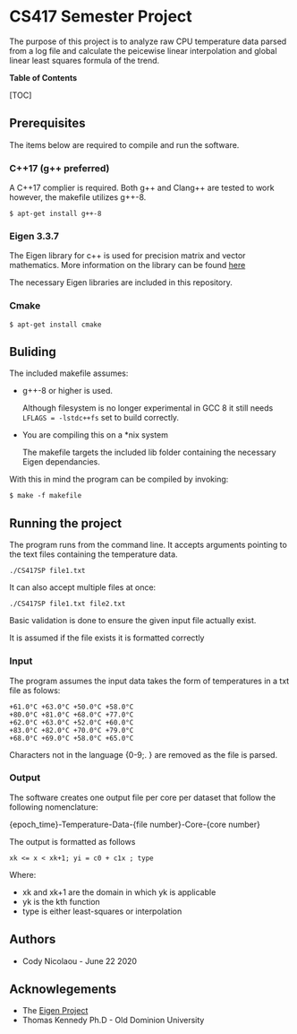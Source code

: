 
# CS417 Semester Project

The purpose of this project is to analyze raw CPU temperature data parsed from a log file and calculate the peicewise linear interpolation and global linear least squares formula of the trend.

**Table of Contents**

[TOC]

## Prerequisites
The items below are required to compile and run the software.
### C++17 (g++ preferred)
A C++17 complier is required. Both g++ and Clang++ are tested to work however, the makefile utilizes g++-8.

`$ apt-get install g++-8`

### Eigen 3.3.7
The Eigen library for c++ is used for precision matrix and vector mathematics. More information on the library can be found [here](http://eigen.tuxfamily.org/index.php?title=Main_Page "here")

The necessary Eigen libraries are included in this repository.

### Cmake

`$ apt-get install cmake`

## Buliding
The included makefile assumes:
- g++-8 or higher is used.

	Although filesystem is no longer experimental in GCC 8 it still needs `LFLAGS = -lstdc++fs` set to build correctly.

- You are compiling this on a *nix system

	The makefile targets the included lib folder containing the necessary Eigen dependancies.

With this in mind the program can be compiled by invoking:

`$ make -f makefile`

## Running the project
The program runs from the command line. It accepts arguments pointing to the text files containing the temperature data.

`./CS417SP file1.txt`

It can also accept multiple files at once:

`./CS417SP file1.txt file2.txt`

Basic validation is done to ensure the given input file actually exist.

It is assumed if the file exists it is formatted correctly

### Input

The program assumes the input data takes the form of temperatures in a txt file as folows:

    +61.0°C +63.0°C +50.0°C +58.0°C
    +80.0°C +81.0°C +68.0°C +77.0°C
    +62.0°C +63.0°C +52.0°C +60.0°C
    +83.0°C +82.0°C +70.0°C +79.0°C
    +68.0°C +69.0°C +58.0°C +65.0°C

Characters not in the language {0-9;. } are removed as the file is parsed.

### Output

The software creates one output file per core per dataset that follow the following nomenclature:

{epoch_time}-Temperature-Data-{file number}-Core-{core number}

The output is formatted as follows

`xk <= x < xk+1; yi = c0 + c1x ; type`

Where:
- xk and xk+1 are the domain in which yk is applicable
- yk is the kth function
- type is either least-squares or interpolation

## Authors
- Cody Nicolaou - June 22 2020

## Acknowlegements
- The [Eigen Project](http://eigen.tuxfamily.org/index.php?title=Main_Page "Eigen Project")
-  Thomas Kennedy Ph.D - Old Dominion University
